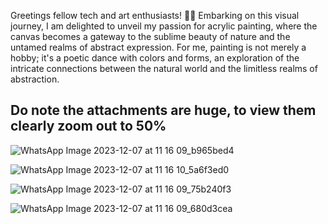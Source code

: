 Greetings fellow tech and art enthusiasts! 🌿🎨 Embarking on this visual journey, I am delighted to unveil my passion for acrylic painting, where the canvas becomes a gateway to the sublime beauty of nature and the untamed realms of abstract expression. For me, painting is not merely a hobby; it's a poetic dance with colors and forms, an exploration of the intricate connections between the natural world and the limitless realms of abstraction. 

## Do note the attachments are huge, to view them clearly zoom out to 50%

![WhatsApp Image 2023-12-07 at 11 16 09_b965bed4](https://github.com/NoorunnisaSulthan/My-paintings/assets/131644512/01022e56-ad4c-4e93-bf09-4ce9fccdd918)

![WhatsApp Image 2023-12-07 at 11 16 10_5a6f3ed0](https://github.com/NoorunnisaSulthan/My-paintings/assets/131644512/466d084f-b2e7-4af0-b7cf-48be5ef1e949)


![WhatsApp Image 2023-12-07 at 11 16 09_75b240f3](https://github.com/NoorunnisaSulthan/My-paintings/assets/131644512/251e514a-9e43-4cea-80cd-29c108ce0c9d)

![WhatsApp Image 2023-12-07 at 11 16 09_680d3cea](https://github.com/NoorunnisaSulthan/My-paintings/assets/131644512/bf865372-e542-493c-9be8-88a4678f63d6)
